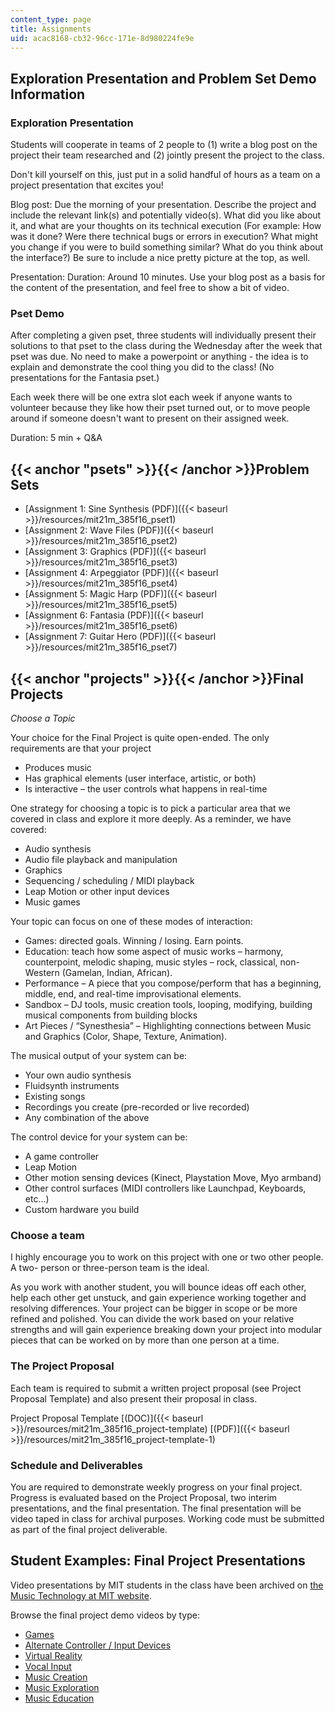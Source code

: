 ```yaml
---
content_type: page
title: Assignments
uid: acac8168-cb32-96cc-171e-8d980224fe9e
---
```


Exploration Presentation and Problem Set Demo Information
---------------------------------------------------------

### Exploration Presentation

Students will cooperate in teams of 2 people to (1) write a blog post on the project their team researched and (2) jointly present the project to the class.

Don't kill yourself on this, just put in a solid handful of hours as a team on a project presentation that excites you!

Blog post: Due the morning of your presentation. Describe the project and include the relevant link(s) and potentially video(s). What did you like about it, and what are your thoughts on its technical execution (For example: How was it done? Were there technical bugs or errors in execution? What might you change if you were to build something similar? What do you think about the interface?) Be sure to include a nice pretty picture at the top, as well.

Presentation: Duration: Around 10 minutes. Use your blog post as a basis for the content of the presentation, and feel free to show a bit of video.

### Pset Demo

After completing a given pset, three students will individually present their solutions to that pset to the class during the Wednesday after the week that pset was due. No need to make a powerpoint or anything - the idea is to explain and demonstrate the cool thing you did to the class! (No presentations for the Fantasia pset.)

Each week there will be one extra slot each week if anyone wants to volunteer because they like how their pset turned out, or to move people around if someone doesn't want to present on their assigned week.

Duration: 5 min + Q&A

{{< anchor "psets" >}}{{< /anchor >}}Problem Sets
-------------------------------------------------

*   [Assignment 1: Sine Synthesis (PDF)]({{< baseurl >}}/resources/mit21m_385f16_pset1)
*   [Assignment 2: Wave Files (PDF)]({{< baseurl >}}/resources/mit21m_385f16_pset2)
*   [Assignment 3: Graphics (PDF)]({{< baseurl >}}/resources/mit21m_385f16_pset3)
*   [Assignment 4: Arpeggiator (PDF)]({{< baseurl >}}/resources/mit21m_385f16_pset4)
*   [Assignment 5: Magic Harp (PDF)]({{< baseurl >}}/resources/mit21m_385f16_pset5)
*   [Assignment 6: Fantasia (PDF)]({{< baseurl >}}/resources/mit21m_385f16_pset6)
*   [Assignment 7: Guitar Hero (PDF)]({{< baseurl >}}/resources/mit21m_385f16_pset7)

{{< anchor "projects" >}}{{< /anchor >}}Final Projects
------------------------------------------------------

_Choose a Topic_

Your choice for the Final Project is quite open-ended. The only requirements are that your project

*   Produces music
*   Has graphical elements (user interface, artistic, or both)
*   Is interactive – the user controls what happens in real-time

One strategy for choosing a topic is to pick a particular area that we covered in class and explore it more deeply. As a reminder, we have covered:

*   Audio synthesis
*   Audio file playback and manipulation
*   Graphics
*   Sequencing / scheduling / MIDI playback
*   Leap Motion or other input devices
*   Music games

Your topic can focus on one of these modes of interaction:

*   Games: directed goals. Winning / losing. Earn points.
*   Education: teach how some aspect of music works – harmony, counterpoint, melodic shaping, music styles – rock, classical, non-Western (Gamelan, Indian, African).
*   Performance – A piece that you compose/perform that has a beginning, middle, end, and real-time improvisational elements.
*   Sandbox – DJ tools, music creation tools, looping, modifying, building musical components from building blocks
*   Art Pieces / “Synesthesia” – Highlighting connections between Music and Graphics (Color, Shape, Texture, Animation).

The musical output of your system can be:

*   Your own audio synthesis
*   Fluidsynth instruments
*   Existing songs
*   Recordings you create (pre-recorded or live recorded)
*   Any combination of the above

The control device for your system can be:

*   A game controller
*   Leap Motion
*   Other motion sensing devices (Kinect, Playstation Move, Myo armband)
*   Other control surfaces (MIDI controllers like Launchpad, Keyboards, etc...)
*   Custom hardware you build

### Choose a team

I highly encourage you to work on this project with one or two other people. A two- person or three-person team is the ideal.

As you work with another student, you will bounce ideas off each other, help each other get unstuck, and gain experience working together and resolving differences. Your project can be bigger in scope or be more refined and polished. You can divide the work based on your relative strengths and will gain experience breaking down your project into modular pieces that can be worked on by more than one person at a time.

### The Project Proposal

Each team is required to submit a written project proposal (see Project Proposal Template) and also present their proposal in class.

Project Proposal Template [(DOC)]({{< baseurl >}}/resources/mit21m_385f16_project-template) [(PDF)]({{< baseurl >}}/resources/mit21m_385f16_project-template-1)

### Schedule and Deliverables

You are required to demonstrate weekly progress on your final project. Progress is evaluated based on the Project Proposal, two interim presentations, and the final presentation. The final presentation will be video taped in class for archival purposes. Working code must be submitted as part of the final project deliverable.

Student Examples: Final Project Presentations
---------------------------------------------

Video presentations by MIT students in the class have been archived on [the Music Technology at MIT website](https://musictech.mit.edu/).

Browse the final project demo videos by type:

*   [Games](https://musictech.mit.edu/imsprj/game)
*   [Alternate Controller / Input Devices](https://musictech.mit.edu/imsprj/controllers)
*   [Virtual Reality](https://musictech.mit.edu/imsprj/vr)
*   [Vocal Input](https://musictech.mit.edu/imsprj/vocal)
*   [Music Creation](https://musictech.mit.edu/imsprj/creation)
*   [Music Exploration](https://musictech.mit.edu/imsprj/exploration)
*   [Music Education](https://musictech.mit.edu/imsprj/educational)